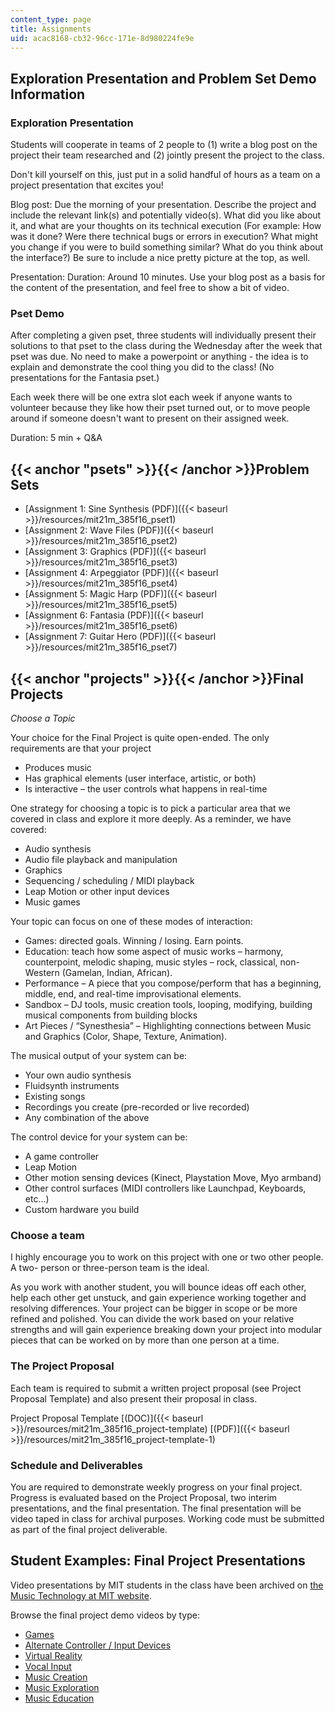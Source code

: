 ```yaml
---
content_type: page
title: Assignments
uid: acac8168-cb32-96cc-171e-8d980224fe9e
---
```


Exploration Presentation and Problem Set Demo Information
---------------------------------------------------------

### Exploration Presentation

Students will cooperate in teams of 2 people to (1) write a blog post on the project their team researched and (2) jointly present the project to the class.

Don't kill yourself on this, just put in a solid handful of hours as a team on a project presentation that excites you!

Blog post: Due the morning of your presentation. Describe the project and include the relevant link(s) and potentially video(s). What did you like about it, and what are your thoughts on its technical execution (For example: How was it done? Were there technical bugs or errors in execution? What might you change if you were to build something similar? What do you think about the interface?) Be sure to include a nice pretty picture at the top, as well.

Presentation: Duration: Around 10 minutes. Use your blog post as a basis for the content of the presentation, and feel free to show a bit of video.

### Pset Demo

After completing a given pset, three students will individually present their solutions to that pset to the class during the Wednesday after the week that pset was due. No need to make a powerpoint or anything - the idea is to explain and demonstrate the cool thing you did to the class! (No presentations for the Fantasia pset.)

Each week there will be one extra slot each week if anyone wants to volunteer because they like how their pset turned out, or to move people around if someone doesn't want to present on their assigned week.

Duration: 5 min + Q&A

{{< anchor "psets" >}}{{< /anchor >}}Problem Sets
-------------------------------------------------

*   [Assignment 1: Sine Synthesis (PDF)]({{< baseurl >}}/resources/mit21m_385f16_pset1)
*   [Assignment 2: Wave Files (PDF)]({{< baseurl >}}/resources/mit21m_385f16_pset2)
*   [Assignment 3: Graphics (PDF)]({{< baseurl >}}/resources/mit21m_385f16_pset3)
*   [Assignment 4: Arpeggiator (PDF)]({{< baseurl >}}/resources/mit21m_385f16_pset4)
*   [Assignment 5: Magic Harp (PDF)]({{< baseurl >}}/resources/mit21m_385f16_pset5)
*   [Assignment 6: Fantasia (PDF)]({{< baseurl >}}/resources/mit21m_385f16_pset6)
*   [Assignment 7: Guitar Hero (PDF)]({{< baseurl >}}/resources/mit21m_385f16_pset7)

{{< anchor "projects" >}}{{< /anchor >}}Final Projects
------------------------------------------------------

_Choose a Topic_

Your choice for the Final Project is quite open-ended. The only requirements are that your project

*   Produces music
*   Has graphical elements (user interface, artistic, or both)
*   Is interactive – the user controls what happens in real-time

One strategy for choosing a topic is to pick a particular area that we covered in class and explore it more deeply. As a reminder, we have covered:

*   Audio synthesis
*   Audio file playback and manipulation
*   Graphics
*   Sequencing / scheduling / MIDI playback
*   Leap Motion or other input devices
*   Music games

Your topic can focus on one of these modes of interaction:

*   Games: directed goals. Winning / losing. Earn points.
*   Education: teach how some aspect of music works – harmony, counterpoint, melodic shaping, music styles – rock, classical, non-Western (Gamelan, Indian, African).
*   Performance – A piece that you compose/perform that has a beginning, middle, end, and real-time improvisational elements.
*   Sandbox – DJ tools, music creation tools, looping, modifying, building musical components from building blocks
*   Art Pieces / “Synesthesia” – Highlighting connections between Music and Graphics (Color, Shape, Texture, Animation).

The musical output of your system can be:

*   Your own audio synthesis
*   Fluidsynth instruments
*   Existing songs
*   Recordings you create (pre-recorded or live recorded)
*   Any combination of the above

The control device for your system can be:

*   A game controller
*   Leap Motion
*   Other motion sensing devices (Kinect, Playstation Move, Myo armband)
*   Other control surfaces (MIDI controllers like Launchpad, Keyboards, etc...)
*   Custom hardware you build

### Choose a team

I highly encourage you to work on this project with one or two other people. A two- person or three-person team is the ideal.

As you work with another student, you will bounce ideas off each other, help each other get unstuck, and gain experience working together and resolving differences. Your project can be bigger in scope or be more refined and polished. You can divide the work based on your relative strengths and will gain experience breaking down your project into modular pieces that can be worked on by more than one person at a time.

### The Project Proposal

Each team is required to submit a written project proposal (see Project Proposal Template) and also present their proposal in class.

Project Proposal Template [(DOC)]({{< baseurl >}}/resources/mit21m_385f16_project-template) [(PDF)]({{< baseurl >}}/resources/mit21m_385f16_project-template-1)

### Schedule and Deliverables

You are required to demonstrate weekly progress on your final project. Progress is evaluated based on the Project Proposal, two interim presentations, and the final presentation. The final presentation will be video taped in class for archival purposes. Working code must be submitted as part of the final project deliverable.

Student Examples: Final Project Presentations
---------------------------------------------

Video presentations by MIT students in the class have been archived on [the Music Technology at MIT website](https://musictech.mit.edu/).

Browse the final project demo videos by type:

*   [Games](https://musictech.mit.edu/imsprj/game)
*   [Alternate Controller / Input Devices](https://musictech.mit.edu/imsprj/controllers)
*   [Virtual Reality](https://musictech.mit.edu/imsprj/vr)
*   [Vocal Input](https://musictech.mit.edu/imsprj/vocal)
*   [Music Creation](https://musictech.mit.edu/imsprj/creation)
*   [Music Exploration](https://musictech.mit.edu/imsprj/exploration)
*   [Music Education](https://musictech.mit.edu/imsprj/educational)